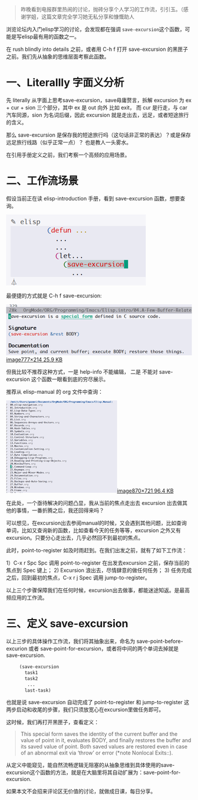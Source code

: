 > 昨晚看到电报群里热闹的讨论，抛砖分享个人学习的工作流，引引玉。（感谢学姐，这篇文章完全学习她无私分享和慷慨助人

浏览论坛内入门elisp学习的讨论，会发现都在强调 `save-excursion`这个函数，可能是写elisp最有用的函数之一。

在 rush blindly into details 之前，或者用 C-h f 打开  save-excursion 的黑匣子之前。我们先从抽象的思维层面考察此函数。

# 一、Literallly 字面义分析

先 literally 从字面上思考save-excursion，save毋庸赘言，拆解 excursion 为 ex + cur +  sion 三个部分，其中 ex 是 out 向外 比如 exit， 而 cur 是行走，与 car 汽车同源，sion 为名词后缀，因此  excursion 就是走出去，远足，或者短途旅行的含义。

那么 save-excursion 是保存我的短途旅行吗（这句话非正常的表达）？或是保存远足旅行线路（似乎正常一点）？ 也是教人一头雾水。

在引用手册定义之前，我们考察一个高频的应用场景。

# 二、工作流场景

假设当前正在读 elisp-introduction 手册，看到 save-excursion  函数，想要查询。

![image](images/617ee1c0719c0db567a894e5737b4611ce8a99ec.png)

最便捷的方式就是 C-h f save-excursion:



[![image](images/ad13cdad62b08844443d538acd914bcff8a51f29_2_517x142.png)image777×214 25.9 KB](https://emacs-china.org/uploads/default/original/2X/a/ad13cdad62b08844443d538acd914bcff8a51f29.png)



但我比较不推荐这种方式，一是 help-info 不能编辑， 二是 不能对 save-excursion 这个函数一眼看到底的穷尽展示。

推荐从 elisp-manual 的 org 文件中查询：

[![image](images/e72a943807da83bef3a53a538a2684814c38ac93_2_301x250.png)image870×721 96.4 KB](https://emacs-china.org/uploads/default/original/2X/e/e72a943807da83bef3a53a538a2684814c38ac93.png)



在此处，一个亟待解决的问题凸显，我从当前的焦点走出去 excursion 出去做其他的事情，一番折腾之后，我还回得来吗？

可以想见，在excursion出去参阅manual的时候，又会遇到其他问题，比如查询单词，比如又查询新的函数，比如查看今天的任务等等，excursion 之外又有 excursion。只要分心走出去，几乎必然回不到最初的焦点。

此时，point-to-register 如及时雨赶到。在我们出发之前，就有了如下工作流：

1）C-x r Spc Spc 调用 point-to-register 在出发去excursion 之前，保存当前的焦点到 Spec 键上；
 2) Excursion 浪出去，尽情肆意的做任何任务；
 3) 任务完成之后，回到最初的焦点，C-x r j Spec 调用 jump-to-register。

以上三个步骤保障我们在任何时候，excursion出去做事，都能迷途知返。是最高频应用的工作流。

# 三、定义 save-excursion

以上三步的具体操作工作流，我们将其抽象出来，命名为 save-point-before-excurion 或者 save-point-for-excursion，或者将中间的两个单词去掉就是 save-excursion.

```
     (save-excursion
       task1
       task2
        ...
       last-task)
```

也就是说 save-excursion 自动完成了 point-to-register 和 jump-to-register 这两步启动和收尾的步骤，我们只须放宽心在excursion里做任务即可。

这时候，我们再打开黑匣子，查看定义：

> This special form saves the identity of the current buffer and the value of point in it, evaluates BODY, and finally restores the buffer and its saved value of point.  Both saved values are restored even in case of an abnormal exit via ‘throw’ or error (*note Nonlocal Exits::).

从定义中能窥见，能自然流畅逻辑无阻塞的从抽象思维到具体使用的save-excursion这个函数的方法，就是在大脑里将其自动扩展为：save-point-for-excursion.

如果本文不会招来评论区无价值的讨论，就做成日课，每日分享。